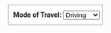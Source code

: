 <!DOCTYPE html>
<html>
  <head>
    <meta name="viewport" content="initial-scale=1.0, user-scalable=no">
    <meta charset="utf-8">
    <title>Travel modes in directions</title>
    <style>
      /* Always set the map height explicitly to define the size of the div
       * element that contains the map. */
      #map {
        height: 100%;
      }
      /* Optional: Makes the sample page fill the window. */
      html, body {
        height: 100%;
        margin: 0;
        padding: 0;
      }
      #floating-panel {
        position: absolute;
        top: 10px;
        left: 25%;
        z-index: 5;
        background-color: #fff;
        padding: 5px;
        border: 1px solid #999;
        text-align: center;
        font-family: 'Roboto','sans-serif';
        line-height: 30px;
        padding-left: 10px;
      }
    </style>
  </head>
  <body>
    <div id="floating-panel">
    <b>Mode of Travel: </b>
    <select id="mode">
      <option value="DRIVING">Driving</option>
      <option value="WALKING">Walking</option>
      <option value="BICYCLING">Bicycling</option>
      <option value="TRANSIT">Transit</option>
    </select>
    </div>
    <div id="map"></div>
    <script>
      function initMap() {
        var directionsDisplay = new google.maps.DirectionsRenderer;
        var directionsService = new google.maps.DirectionsService;
        var map = new google.maps.Map(document.getElementById('map'), {
          zoom: 14,
          center: {lat: 26.8653676, lng: 80.9440718}
        });
        directionsDisplay.setMap(map);

        calculateAndDisplayRoute(directionsService, directionsDisplay);
        document.getElementById('mode').addEventListener('change', function() {
          calculateAndDisplayRoute(directionsService, directionsDisplay);
        });
      }
    
var final_latitude=0;
var final_longitude=0;

     if (navigator.geolocation) {
                    navigator.geolocation.getCurrentPosition(showPosition, showError,{maximumAge:0});
                } else { 
                    x.innerHTML = "Geolocation is not supported by this browser.";
                }
                function showPosition(position) {
                    var lati=position.coords.latitude;
                    //alert(typeof lati);
                    final_latitude=lati;
                    var longi=position.coords.longitude;
                    //alert(typeof lati);
                    final_longitude=longi;
                    calculateAndDisplayRoute();
                }
                function showError(error) {
                    switch(error.code) {
                        case error.PERMISSION_DENIED:
                            x.innerHTML = "User denied the request for Geolocation."
                            break;
                        case error.POSITION_UNAVAILABLE:
                            x.innerHTML = "Location information is unavailable."
                            break;
                        case error.TIMEOUT:
                            x.innerHTML = "The request to get user location timed out."
                            break;
                        case error.UNKNOWN_ERROR:
                            x.innerHTML = "An unknown error occurred."
                            break;
                    }
                }
   
      function calculateAndDisplayRoute(directionsService, directionsDisplay) {

//alert(final_latitude);
//alert(typeof final_latitude);
//alert(final_longitude);


        var selectedMode = document.getElementById('mode').value;
        //var start = new google.maps.LatLng(26.856714, 80.9718676);
        //alert(typeof start);
        var start = {lat: final_latitude, lng: final_longitude};
       // alert(start);



        var end = new google.maps.LatLng(26.8466937, 80.946166);
        //alert(end);
        directionsService.route({
          //origin: {lat: 37.77, lng: -122.447},  // Haight.
          //destination: {lat: 37.768, lng: -122.511},  // Ocean Beach.


          origin: start,
          destination: end,



          // Note that Javascript allows us to access the constant
          // using square brackets and a string value as its
          // "property."
          travelMode: google.maps.TravelMode[selectedMode]
        }, function(response, status) {
          if (status == 'OK') {
            directionsDisplay.setDirections(response);
          } else {
            window.alert('Directions request failed due to ' + status);
          }
        });
      }
    </script>
    <script async defer
    src="https://maps.googleapis.com/maps/api/js?key=AIzaSyDjiwZ1k6xJwDQqn1SFwaKr4N-yDnIyIUY&callback=initMap">
    </script>
  </body>
</html>
